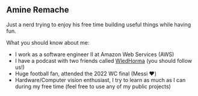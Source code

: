 ## Amine Remache

<!--
**amineremache/amineremache** is a ✨ _special_ ✨ repository because its `README.md` (this file) appears on your GitHub profile.

Here are some ideas to get you started:

- 🔭 I’m currently working on ...
- 🌱 I’m currently learning ...
- 👯 I’m looking to collaborate on ...
- 🤔 I’m looking for help with ...
- 💬 Ask me about ...
- 📫 How to reach me: ...
- 😄 Pronouns: ...
- ⚡ Fun fact: ...
-->

Just a nerd trying to enjoy his free time building useful things while having fun.

What you should know about me:
- I work as a software engineer II at Amazon Web Services (AWS)
- I have a podcast with two friends called [WledHorma](https://www.youtube.com/@WledHormaTalks?sub_confirmation=1) (you should follow us!)
- Huge football fan, attended the 2022 WC final (Messi ❤️) 
- Hardware/Computer vision enthusiast, I try to learn as much as I can during my free time (feel free to use any of my public projects)

